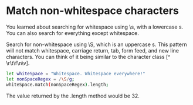 # Match non-whitespace characters

You learned about searching for whitespace using \s, with a lowercase s. You can also search for everything except whitespace.

Search for non-whitespace using \S, which is an uppercase s. This pattern will not match whitespace, carriage return, tab, form feed, and new line characters. You can think of it being similar to the character class [^ \r\t\f\n\v].

```sh
let whiteSpace = "Whitespace. Whitespace everywhere!"
let nonSpaceRegex = /\S/g;
whiteSpace.match(nonSpaceRegex).length;
```
The value returned by the .length method would be 32.